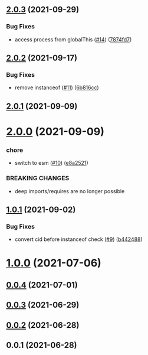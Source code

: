 ## [2.0.3](https://github.com/ipfs/js-blockstore-datastore-adapter/compare/v2.0.2...v2.0.3) (2021-09-29)


### Bug Fixes

* access process from globalThis ([#14](https://github.com/ipfs/js-blockstore-datastore-adapter/issues/14)) ([7874fd7](https://github.com/ipfs/js-blockstore-datastore-adapter/commit/7874fd70540e1be985c4703ffbd635fe3764ba94))



## [2.0.2](https://github.com/ipfs/js-blockstore-datastore-adapter/compare/v2.0.1...v2.0.2) (2021-09-17)


### Bug Fixes

* remove instanceof ([#11](https://github.com/ipfs/js-blockstore-datastore-adapter/issues/11)) ([6b816cc](https://github.com/ipfs/js-blockstore-datastore-adapter/commit/6b816cc1ec2963858bad524fb1df28c14e8bab76))



## [2.0.1](https://github.com/ipfs/js-blockstore-datastore-adapter/compare/v2.0.0...v2.0.1) (2021-09-09)



# [2.0.0](https://github.com/ipfs/js-blockstore-datastore-adapter/compare/v1.0.1...v2.0.0) (2021-09-09)


### chore

* switch to esm ([#10](https://github.com/ipfs/js-blockstore-datastore-adapter/issues/10)) ([e8a2521](https://github.com/ipfs/js-blockstore-datastore-adapter/commit/e8a2521c090790c6cd6877950a3d90c3a938d83d))


### BREAKING CHANGES

* deep imports/requires are no longer possible



## [1.0.1](https://github.com/ipfs/js-blockstore-datastore-adapter/compare/v1.0.0...v1.0.1) (2021-09-02)


### Bug Fixes

* convert cid before instanceof check ([#9](https://github.com/ipfs/js-blockstore-datastore-adapter/issues/9)) ([b442488](https://github.com/ipfs/js-blockstore-datastore-adapter/commit/b4424884e89dc30b27a8466ba6cefac5e0612daa))



# [1.0.0](https://github.com/ipfs/js-blockstore-datastore-adapter/compare/v0.0.4...v1.0.0) (2021-07-06)



## [0.0.4](https://github.com/ipfs/js-blockstore-datastore-adapter/compare/v0.0.3...v0.0.4) (2021-07-01)



## [0.0.3](https://github.com/ipfs/js-blockstore-datastore-adapter/compare/v0.0.2...v0.0.3) (2021-06-29)



## [0.0.2](https://github.com/ipfs/js-blockstore-datastore-adapter/compare/v0.0.1...v0.0.2) (2021-06-28)



## 0.0.1 (2021-06-28)



